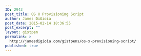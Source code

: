 ```yaml
---
ID: 2943
post_title: OS X Provisioning Script
author: James DiGioia
post_date: 2015-02-14 18:36:55
post_excerpt: ""
layout: gistpen
permalink: >
  http://jamesdigioia.com/gistpens/os-x-provisioning-script/
published: true
---
```

